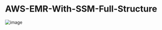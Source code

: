 # AWS-EMR-With-SSM-Full-Structure

![image](https://github.com/Mariamkassab/AWS-EMR-With-SSM-Full-Structure/assets/123699968/370ce08e-f2dd-4e57-8dd0-bcabe7bc794b)
